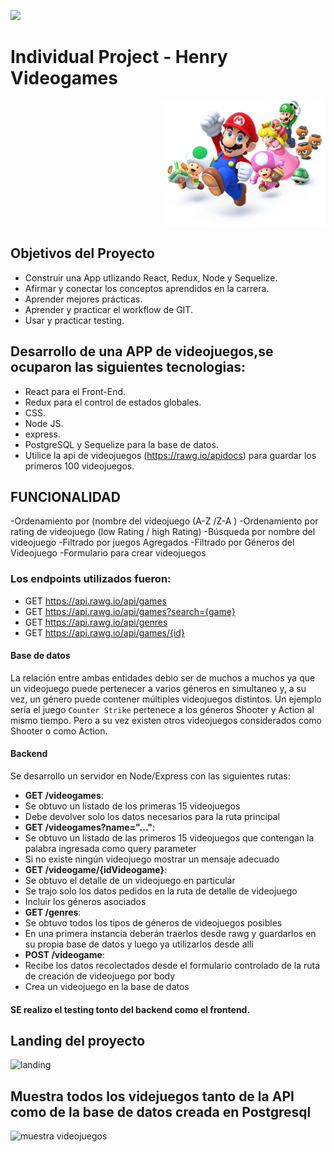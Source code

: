   <p align='left'>
    <img src='https://static.wixstatic.com/media/85087f_0d84cbeaeb824fca8f7ff18d7c9eaafd~mv2.png/v1/fill/w_160,h_30,al_c,q_85,usm_0.66_1.00_0.01/Logo_completo_Color_1PNG.webp' </img>
    
</p>

# Individual Project - Henry Videogames



<p align="right">
  <img height="200" src="./videogame.png" />
   
</p>

## Objetivos del Proyecto

- Construir una App utlizando React, Redux, Node y Sequelize.
- Afirmar y conectar los conceptos aprendidos en la carrera.
- Aprender mejores prácticas.
- Aprender y practicar el workflow de GIT.
- Usar y practicar testing.



## Desarrollo de una APP de videojuegos,se ocuparon las siguientes tecnologias:

- React para el Front-End.
- Redux para el control de estados globales.
- CSS. 
- Node JS.
- express.
- PostgreSQL y Sequelize para la  base de datos.
- Utilice la api de videojuegos (https://rawg.io/apidocs) para guardar los primeros 100 videojuegos.


## FUNCIONALIDAD
-Ordenamiento por (nombre del videojuego (A-Z /Z-A )
-Ordenamiento por rating de videojuego (low Rating / high Rating)
-Búsqueda por nombre del videojuego
-Filtrado por juegos Agregados
-Filtrado por Géneros del Videojuego
-Formulario  para crear videojuegos







### Los endpoints utilizados fueron:

  - GET https://api.rawg.io/api/games
  - GET https://api.rawg.io/api/games?search={game}
  - GET https://api.rawg.io/api/genres
  - GET https://api.rawg.io/api/games/{id}




#### Base de datos


La relación entre ambas entidades debio  ser de muchos a muchos ya que un videojuego puede pertenecer a varios géneros en simultaneo y, a su vez, un género puede contener múltiples videojuegos distintos. Un ejemplo sería el juego `Counter Strike` pertenece a los géneros Shooter y Action al mismo tiempo. Pero a su vez existen otros videojuegos considerados como Shooter o como Action.



#### Backend

Se  desarrollo un servidor en Node/Express con las siguientes rutas:


-  __GET /videogames__:
  - Se obtuvo un listado de los primeras 15 videojuegos
  - Debe devolver solo los datos necesarios para la ruta principal
-  __GET /videogames?name="..."__:
  - Se obtuvo un listado de las primeros 15 videojuegos que contengan la palabra ingresada como query parameter
  - Si no existe ningún videojuego mostrar un mensaje adecuado
-  __GET /videogame/{idVideogame}__:
  - Se obtuvo el detalle de un videojuego en particular
  - Se trajo solo los datos pedidos en la ruta de detalle de videojuego
  - Incluir los géneros asociados
-  __GET /genres__:
  - Se obtuvo todos los tipos de géneros de videojuegos posibles
  - En una primera instancia deberán traerlos desde rawg y guardarlos en su propia base de datos y luego ya utilizarlos desde allí
-  __POST /videogame__:
  - Recibe los datos recolectados desde el formulario controlado de la ruta de creación de videojuego por body
  - Crea un videojuego en la base de datos


#### SE realizo el testing tonto del backend como el frontend.

## Landing del proyecto
![landing](https://user-images.githubusercontent.com/83549945/131284712-003c125f-9023-4c8e-98bc-55541c7d60a0.JPG)

## Muestra todos los videjuegos tanto de la API como de la base de datos creada en Postgresql
![muestra videojuegos](https://user-images.githubusercontent.com/83549945/131286156-87c0b636-ac72-4ea8-85bd-2ca6f441fb25.JPG)
